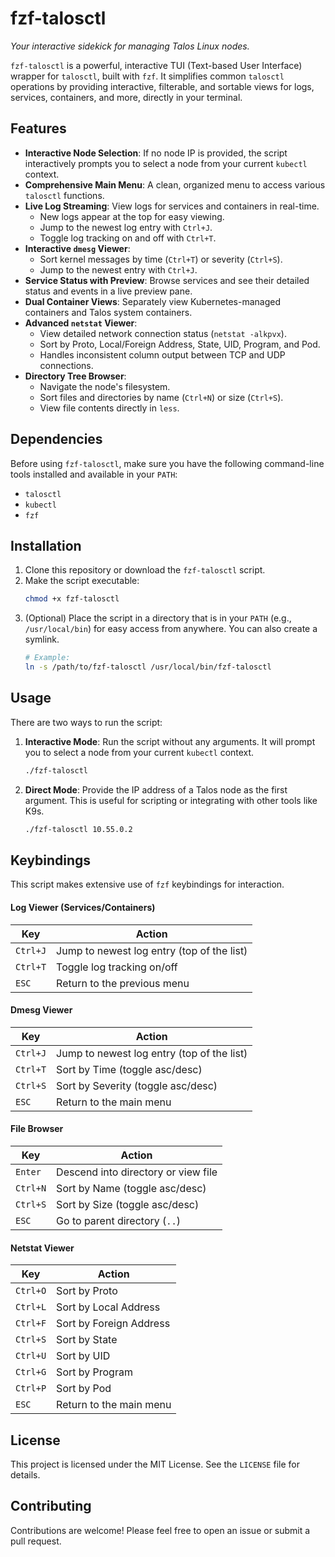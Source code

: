 # fzf-talosctl

*Your interactive sidekick for managing Talos Linux nodes.*

`fzf-talosctl` is a powerful, interactive TUI (Text-based User Interface) wrapper for `talosctl`, built with `fzf`. It simplifies common `talosctl` operations by providing interactive, filterable, and sortable views for logs, services, containers, and more, directly in your terminal.

## Features

*   **Interactive Node Selection**: If no node IP is provided, the script interactively prompts you to select a node from your current `kubectl` context.
*   **Comprehensive Main Menu**: A clean, organized menu to access various `talosctl` functions.
*   **Live Log Streaming**: View logs for services and containers in real-time.
    *   New logs appear at the top for easy viewing.
    *   Jump to the newest log entry with `Ctrl+J`.
    *   Toggle log tracking on and off with `Ctrl+T`.
*   **Interactive `dmesg` Viewer**:
    *   Sort kernel messages by time (`Ctrl+T`) or severity (`Ctrl+S`).
    *   Jump to the newest entry with `Ctrl+J`.
*   **Service Status with Preview**: Browse services and see their detailed status and events in a live preview pane.
*   **Dual Container Views**: Separately view Kubernetes-managed containers and Talos system containers.
*   **Advanced `netstat` Viewer**:
    *   View detailed network connection status (`netstat -alkpvx`).
    *   Sort by Proto, Local/Foreign Address, State, UID, Program, and Pod.
    *   Handles inconsistent column output between TCP and UDP connections.
*   **Directory Tree Browser**:
    *   Navigate the node's filesystem.
    *   Sort files and directories by name (`Ctrl+N`) or size (`Ctrl+S`).
    *   View file contents directly in `less`.

## Dependencies

Before using `fzf-talosctl`, make sure you have the following command-line tools installed and available in your `PATH`:

*   `talosctl`
*   `kubectl`
*   `fzf`

## Installation

1.  Clone this repository or download the `fzf-talosctl` script.
2.  Make the script executable:
    ```sh
    chmod +x fzf-talosctl
    ```
3.  (Optional) Place the script in a directory that is in your `PATH` (e.g., `/usr/local/bin`) for easy access from anywhere. You can also create a symlink.
    ```sh
    # Example:
    ln -s /path/to/fzf-talosctl /usr/local/bin/fzf-talosctl
    ```

## Usage

There are two ways to run the script:

1.  **Interactive Mode**: Run the script without any arguments. It will prompt you to select a node from your current `kubectl` context.
    ```sh
    ./fzf-talosctl
    ```

2.  **Direct Mode**: Provide the IP address of a Talos node as the first argument. This is useful for scripting or integrating with other tools like K9s.
    ```sh
    ./fzf-talosctl 10.55.0.2
    ```

## Keybindings

This script makes extensive use of `fzf` keybindings for interaction.

#### Log Viewer (Services/Containers)
| Key | Action |
|---|---|
| `Ctrl+J` | Jump to newest log entry (top of the list) |
| `Ctrl+T` | Toggle log tracking on/off |
| `ESC` | Return to the previous menu |

#### Dmesg Viewer
| Key | Action |
|---|---|
| `Ctrl+J` | Jump to newest log entry (top of the list) |
| `Ctrl+T` | Sort by Time (toggle asc/desc) |
| `Ctrl+S` | Sort by Severity (toggle asc/desc) |
| `ESC` | Return to the main menu |

#### File Browser
| Key | Action |
|---|---|
| `Enter` | Descend into directory or view file |
| `Ctrl+N` | Sort by Name (toggle asc/desc) |
| `Ctrl+S` | Sort by Size (toggle asc/desc) |
| `ESC` | Go to parent directory (`..`) |

#### Netstat Viewer
| Key | Action |
|---|---|
| `Ctrl+O` | Sort by Proto |
| `Ctrl+L` | Sort by Local Address |
| `Ctrl+F` | Sort by Foreign Address |
| `Ctrl+S` | Sort by State |
| `Ctrl+U` | Sort by UID |
| `Ctrl+G` | Sort by Program |
| `Ctrl+P` | Sort by Pod |
| `ESC` | Return to the main menu |

## License

This project is licensed under the MIT License. See the `LICENSE` file for details.

## Contributing

Contributions are welcome! Please feel free to open an issue or submit a pull request.
